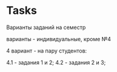 # Tasks
Варианты заданий на семестр

варианты - индивидуальные, кроме №4

4 вариант - на пару студентов:

4.1 - задания 1 и 2; 
4.2 - задания 2 и 3; 


